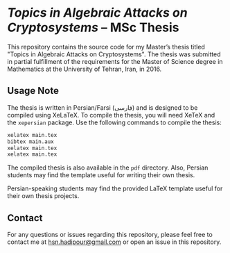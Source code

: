 # ***Topics in Algebraic Attacks on Cryptosystems*** – MSc Thesis

This repository contains the source code for my Master’s thesis titled "Topics in Algebraic Attacks on Cryptosystems". 
The thesis was submitted in partial fulfillment of the requirements for the Master of Science degree in Mathematics at the University of Tehran, Iran, in 2016.

## Usage Note
The thesis is written in Persian/Farsi (فارسی) and is designed to be compiled using XeLaTeX. 
To compile the thesis, you will need XeTeX and the `xepersian` package.
Use the following commands to compile the thesis:

```bash
xelatex main.tex
bibtex main.aux
xelatex main.tex
xelatex main.tex
```

The compiled thesis is also available in the `pdf` directory.
Also, Persian students may find the template useful for writing their own thesis. 

Persian-speaking students may find the provided LaTeX template useful for their own thesis projects.

## Contact
For any questions or issues regarding this repository, please feel free to contact me at [hsn.hadipour@gmail.com](hsn.hadipour@gmail.com) or open an issue in this repository.


